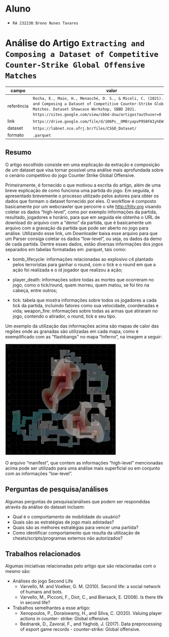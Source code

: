 # Aluno
* `RA 232238`: `Breno Nunes Tavares`

# Análise do Artigo `Extracting and Composing a Dataset of Competitive Counter-Strike Global Offensive Matches`

| campo | valor |
|------------|----------------------------------------|
| referência | `Rocha, E., Maio, H., Menasché, D. S., & Miceli, C. (2021). Extracting and Composing a Dataset of Competitive Counter-Strike Global Offensive Matches. Dataset Showcase Workshop, SBBD 2021. https://sites.google.com/view/sbbd-dsw/artigos?authuser=0` |
| link       | `https://drive.google.com/file/d/106Ps__OM8ryapvP958FAIyhEWkzf_XfS/view` |
| dataset | `https://labnet.nce.ufrj.br/files/CSGO_Dataset/` |
| formato | `.parquet` |

## Resumo

O artigo escolhido consiste em uma explicação da extração e composição de um dataset que visa tornar possível uma análise mais aprofundada sobre o cenário competitivo do jogo Counter Strike Global Offensive.

Primeiramente, é fornecido o que motivou a escrita do artigo, além de uma breve explicação de como funciona uma partida do jogo. Em seguida, é apresentado brevemente o processo utilizado pelos autores para obter os dados que formam o dataset fornecido por eles. O workflow é composto basicamente por um webcrawler que percorre o site http://hltv.org visando coletar os dados “high-level”, como por exemplo informações da partida, resultado, jogadores e horário, para que em seguida ele obtenha o URL de download do arquivo com a “demo” da partida, que é basicamente um arquivo com a gravação da partida que pode ser aberto no jogo para análise. Utilizando esse link, um Downloader baixa esse arquivo para que um Parser consiga coletar os dados “low-level”, ou seja, os dados da demo de cada partida. Dentre esses dados, estão diversas informações dos jogos separados em tabelas formatadas em .parquet, tais como:

- bomb_lifecycle: informações relacionadas ao explosivo c4 plantado pelos terroristas para ganhar o round, com o tick e o round em que a ação foi realizada e o id jogador que realizou a ação;

- player_death: informações sobre todas as mortes que ocorreram no jogo, como o tick/round, quem morreu, quem matou, se foi tiro na cabeça, entre outros;

- tick: tabela que mostra informações sobre todos os jogadores a cada tick da partida, incluindo fatores como sua velocidade, coordenadas e vida;
weapon_fire: informações sobre todas as armas que atiraram no jogo, contendo o atirador, o round, tick e seu tipo.

Um exemplo da utilização das informações acima são mapas de calor das regiões onde as granadas são utilizadas em cada mapa, como é exemplificado com as "flashbangs" no mapa “Inferno”, na imagem a seguir:

![inferno heatmap](images/inferno.png)


O arquivo “manifest”, que contem as informações “high-level” mencionadas acima pode ser utilizado para uma análise mais superficial ou em conjunto com as informações “low-level”.


## Perguntas de pesquisa/análises

Algumas perguntas de pesquisa/análises que podem ser respondidas através da análise do dataset incluem:
- Qual é o comportamento de mobilidade do usuário?
- Quais são as estratégias de jogo mais adotadas?
- Quais são as melhores estratégias para vencer uma partida?
- Como identificar comportamento que resulta da utilização de cheats/scripts/programas externos não autorizados?

## Trabalhos relacionados

Algumas iniciativas relacionadas pelo artigo que são relacionadas com o mesmo são:
- Análises do jogo Second Life
  - Varvello, M. and Voelker, G. M. (2010). Second life: a social network of humans and
  bots.
  - Varvello, M., Picconi, F., Diot, C., and Biersack, E. (2008). Is there life in second life?
- Trabalhos semelhantes a esse artigo:
  - Xenopoulos, P., Doraiswamy, H., and Silva, C. (2020). Valuing player actions in counter-
  strike: Global offensive.
  - Bednarek, D., Zavoral, F., and Yaghob, J. (2017). Data preprocessing of esport game records - counter-strike: Global offensive.